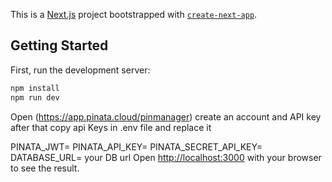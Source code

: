 This is a [Next.js](https://nextjs.org/) project bootstrapped with [`create-next-app`](https://github.com/vercel/next.js/tree/canary/packages/create-next-app).

## Getting Started

First, run the development server:


```bash
npm install
npm run dev

```

Open (https://app.pinata.cloud/pinmanager) create an account and API key after that copy api Keys in .env file and replace it

PINATA_JWT=
PINATA_API_KEY=
PINATA_SECRET_API_KEY=
DATABASE_URL= your DB url
Open [http://localhost:3000](http://localhost:3000) with your browser to see the result.


